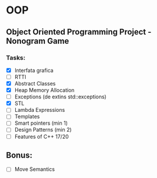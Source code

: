 # OOP
## Object Oriented Programming Project - Nonogram Game
### Tasks:
- [x] Interfata grafica
- [ ] RTTI
- [X] Abstract Classes
- [X] Heap Memory Allocation
- [ ] Exceptions (de extins std::exceptions)
- [X] STL
- [ ] Lambda Expressions
- [ ] Templates
- [ ] Smart pointers (min 1)
- [ ] Design Patterns (min 2)
- [ ] Features of C++ 17/20
## Bonus:
- [ ] Move Semantics
